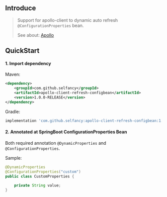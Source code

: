 ## Introduce
> Support for apollo-client to dynamic auto refresh `@ConfigurationProperties` bean.
> 
> See about: [Apollo](https://github.com/ctripcorp/apollo)

## QuickStart

#### 1. Import dependency
Maven:
```xml
<dependency>
    <groupId>com.github.selfancy</groupId>
    <artifactId>apollo-client-refresh-configbean</artifactId>
    <version>1.0.0-RELEASE</version>
</dependency>
```
Gradle:
```groovy
implementation 'com.github.selfancy:apollo-client-refresh-configbean:1.0.0-RELEASE'
```
#### 2. Annotated at SpringBoot ConfigurationProperties Bean

Both required annotation `@DynamicProperties` and `@ConfigurationProperties`.

Sample:
```java
@DynamicProperties
@ConfigurationProperties("custom")
public class CustomProperties {
    
    private String value;
}
```